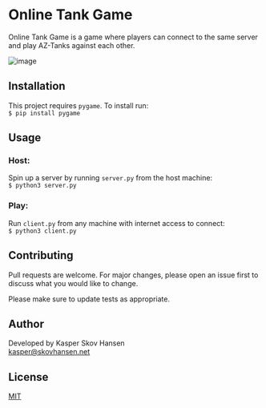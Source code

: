 # Online Tank Game

Online Tank Game is a game where players can connect to the same server and play AZ-Tanks against each other.

![image](https://user-images.githubusercontent.com/54172854/94990644-ff776e00-057d-11eb-9720-1fcc471160c3.png)

## Installation

This project requires ```pygame```. To install run:\
```$ pip install pygame```

## Usage

### Host:
Spin up a server by running ```server.py``` from the host machine:\
```$ python3 server.py```
### Play:
Run ```client.py``` from any machine with internet access to connect:\
```$ python3 client.py```

## Contributing
Pull requests are welcome. For major changes, please open an issue first to discuss what you would like to change.

Please make sure to update tests as appropriate.

## Author
Developed by Kasper Skov Hansen\
kasper@skovhansen.net

## License
[MIT](https://choosealicense.com/licenses/mit/)